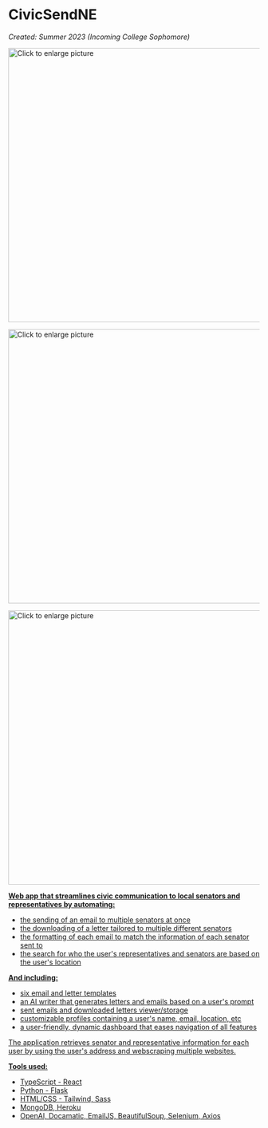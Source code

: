 # CivicSendNE

<i>Created: Summer 2023 (Incoming College Sophomore)</i>

<a href="https://drive.google.com/uc?export=view&id=14dVYj1fZlGDDkaf6GBEp_ArYoO-4zadp"><img src="https://drive.google.com/uc?export=view&id=14dVYj1fZlGDDkaf6GBEp_ArYoO-4zadp" style="width: 550px; max-width: 100%; height: auto" title="Click to enlarge picture" />
 
<a href="https://drive.google.com/uc?export=view&id=1A-ymk6u86sOoUYP5X1QmlPvXvRkWLeii"><img src="https://drive.google.com/uc?export=view&id=1A-ymk6u86sOoUYP5X1QmlPvXvRkWLeii" style="width: 550px; max-width: 100%; height: auto" title="Click to enlarge picture" />

<a href="https://drive.google.com/uc?export=view&id=15emMJQD9RmRJ7MoTG4NXKMexJQAiMZl2"><img src="https://drive.google.com/uc?export=view&id=15emMJQD9RmRJ7MoTG4NXKMexJQAiMZl2" style="width: 550px; max-width: 100%; height: auto" title="Click to enlarge picture" />

<b>Web app that streamlines civic communication to local senators and representatives by automating:</b>
 - the sending of an email to multiple senators at once
 - the downloading of a letter tailored to multiple different senators
 - the formatting of each email to match the information of each senator sent to
 - the search for who the user's representatives and senators are based on the user's location

<b>And including:</b>
 - six email and letter templates
 - an AI writer that generates letters and emails based on a user's prompt
 - sent emails and downloaded letters viewer/storage
 - customizable profiles containing a user's name, email, location, etc
 - a user-friendly, dynamic dashboard that eases navigation of all features

The application retrieves senator and representative information for each<br/>user by using the user's address and webscraping multiple websites.

  <b>Tools used:</b>
 - TypeScript - React
 - Python - Flask
 - HTML/CSS - Tailwind, Sass
 - MongoDB, Heroku
 - OpenAI, Docamatic, EmailJS, BeautifulSoup, Selenium, Axios

